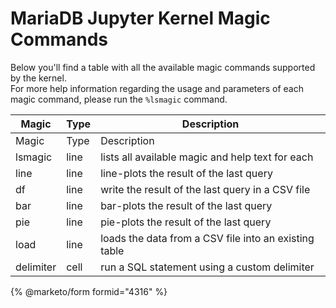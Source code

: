 # MariaDB Jupyter Kernel Magic Commands

Below you'll find a table with all the available magic commands supported by the kernel.\
For more help information regarding the usage and parameters of each magic command, please run the `%lsmagic` command.

| Magic     | Type | Description                                           |
| --------- | ---- | ----------------------------------------------------- |
| Magic     | Type | Description                                           |
| lsmagic   | line | lists all available magic and help text for each      |
| line      | line | line-plots the result of the last query               |
| df        | line | write the result of the last query in a CSV file      |
| bar       | line | bar-plots the result of the last query                |
| pie       | line | pie-plots the result of the last query                |
| load      | line | loads the data from a CSV file into an existing table |
| delimiter | cell | run a SQL statement using a custom delimiter          |

{% @marketo/form formid="4316" %}
